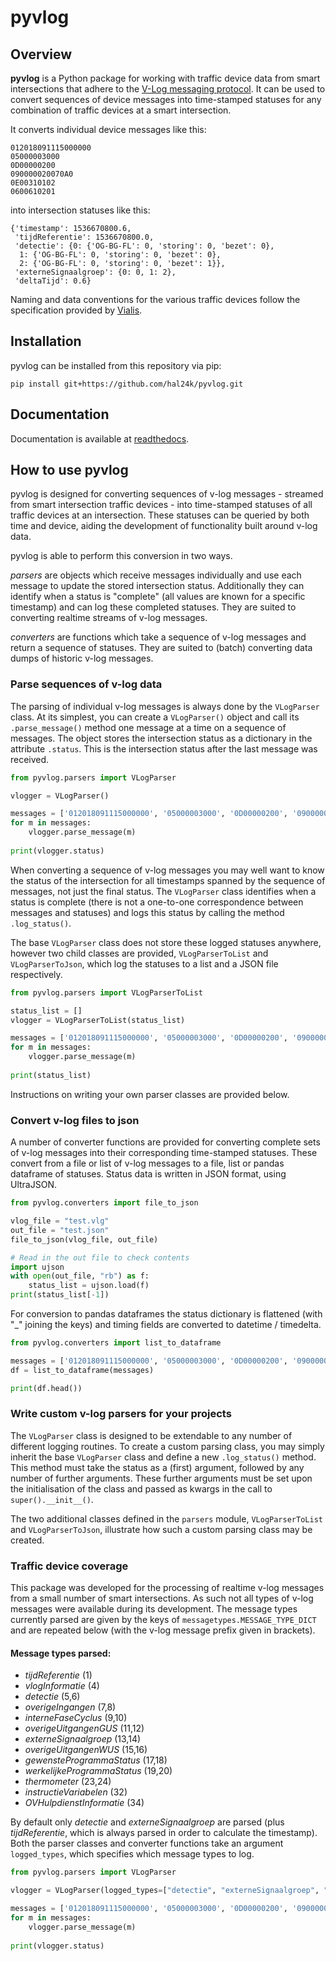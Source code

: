 # pyvlog

## Overview

**pyvlog** is a Python package for working with traffic device data from smart intersections that adhere to the [V-Log messaging protocol](http://www.v-log.nl/). It can be used to convert sequences of device messages into time-stamped statuses for any combination of traffic devices at a smart intersection.

It converts individual device messages like this:
```
012018091115000000
05000003000
0D00000200
090000020070A0
0E00310102
0600610201
```
into intersection statuses like this:
```
{'timestamp': 1536670800.6,
 'tijdReferentie': 1536670800.0,
 'detectie': {0: {'OG-BG-FL': 0, 'storing': 0, 'bezet': 0},
  1: {'OG-BG-FL': 0, 'storing': 0, 'bezet': 0},
  2: {'OG-BG-FL': 0, 'storing': 0, 'bezet': 1}},
 'externeSignaalgroep': {0: 0, 1: 2},
 'deltaTijd': 0.6}
```

Naming and data conventions for the various traffic devices follow the specification provided by [Vialis](https://www.ivera.nl/wp-content/uploads/2018/04/V-Log_protocol_en_definities_v3.01_WG_techniek_changes_highlighted.pdf).

## Installation

pyvlog can be installed from this repository via pip:

```
pip install git+https://github.com/hal24k/pyvlog.git
```

## Documentation

Documentation is available at [readthedocs](https://pyvlog.readthedocs.io/).

## How to use pyvlog

pyvlog is designed for converting sequences of v-log messages - streamed from smart intersection traffic devices - into time-stamped statuses of all traffic devices at an intersection. These statuses can be queried by both time and device, aiding the development of functionality built around v-log data.

pyvlog is able to perform this conversion in two ways.

_parsers_ are objects which receive messages individually and use each message to update the stored intersection status. Additionally they can identify when a status is "complete" (all values are known for a specific timestamp) and can log these completed statuses. They are suited to converting realtime streams of v-log messages.

_converters_ are functions which take a sequence of v-log messages and return a sequence of statuses. They are suited to (batch) converting data dumps of historic v-log messages.

### Parse sequences of v-log data

The parsing of individual v-log messages is always done by the `VLogParser` class. At its simplest, you can create a `VLogParser()` object and call its `.parse_message()` method one message at a time on a sequence of messages. The object stores the intersection status as a dictionary in the attribute `.status`. This is the intersection status after the last message was received.

```python
from pyvlog.parsers import VLogParser

vlogger = VLogParser()

messages = ['012018091115000000', '05000003000', '0D00000200', '090000020070A0', '0E00310102', '0600610201']
for m in messages:
    vlogger.parse_message(m)
    
print(vlogger.status)
```

When converting a sequence of v-log messages you may well want to know the status of the intersection for all timestamps spanned by the sequence of messages, not just the final status. The `VLogParser` class identifies when a status is complete (there is not a one-to-one correspondence between messages and statuses) and logs this status by calling the method `.log_status()`.

The base `VLogParser` class does not store these logged statuses anywhere, however two child classes are provided, `VLogParserToList` and `VLogParserToJson`, which log the statuses to a list and a JSON file respectively.

```python
from pyvlog.parsers import VLogParserToList

status_list = []
vlogger = VLogParserToList(status_list)

messages = ['012018091115000000', '05000003000', '0D00000200', '090000020070A0', '0E00310102', '0600610201']
for m in messages:
    vlogger.parse_message(m)
    
print(status_list)
```

Instructions on writing your own parser classes are provided below.

### Convert v-log files to json

A number of converter functions are provided for converting complete sets of v-log messages into their corresponding time-stamped statuses. These convert from a file or list of v-log messages to a file, list or pandas dataframe of statuses. Status data is written in JSON format, using UltraJSON.

```python
from pyvlog.converters import file_to_json

vlog_file = "test.vlg"
out_file = "test.json"
file_to_json(vlog_file, out_file)

# Read in the out file to check contents
import ujson
with open(out_file, "rb") as f:
    status_list = ujson.load(f)
print(status_list[-1])
```

For conversion to pandas dataframes the status dictionary is flattened (with "\_" joining the keys) and timing fields are converted to datetime / timedelta.

```python
from pyvlog.converters import list_to_dataframe

messages = ['012018091115000000', '05000003000', '0D00000200', '090000020070A0', '0E00310102', '0600610201']
df = list_to_dataframe(messages)

print(df.head())
```

### Write custom v-log parsers for your projects

The `VLogParser` class is designed to be extendable to any number of different logging routines. To create a custom parsing class, you may simply inherit the base `VLogParser` class and define a new `.log_status()` method. This method must take the status as a (first) argument, followed by any number of further arguments. These further arguments must be set upon the initialisation of the class and passed as kwargs in the call to `super().__init__()`.

The two additional classes defined in the `parsers` module, `VLogParserToList` and `VLogParserToJson`, illustrate how such a custom parsing class may be created.

### Traffic device coverage

This package was developed for the processing of realtime v-log messages from a small number of smart intersections. As such not all types of v-log messages were available during its development. The message types currently parsed are given by the keys of `messagetypes.MESSAGE_TYPE_DICT` and are repeated below (with the v-log message prefix given in brackets).

#### Message types parsed:
- _tijdReferentie_ (1)
- _vlogInformatie_ (4)
- _detectie_ (5,6)
- _overigeIngangen_ (7,8)
- _interneFaseCyclus_ (9,10)
- _overigeUitgangenGUS_ (11,12)
- _externeSignaalgroep_ (13,14)
- _overigeUitgangenWUS_ (15,16)
- _gewensteProgrammaStatus_ (17,18)
- _werkelijkeProgrammaStatus_ (19,20)
- _thermometer_ (23,24)
- _instructieVariabelen_ (32)
- _OVHulpdienstInformatie_ (34)

By default only _detectie_ and _externeSignaalgroep_ are parsed (plus _tijdReferentie_, which is always parsed in order to calculate the timestamp). Both the parser classes and converter functions take an argument `logged_types`, which specifies which message types to log.

```python
from pyvlog.parsers import VLogParser

vlogger = VLogParser(logged_types=["detectie", "externeSignaalgroep", "interneFaseCyclus"])

messages = ['012018091115000000', '05000003000', '0D00000200', '090000020070A0', '0E00310102', '0600610201']
for m in messages:
    vlogger.parse_message(m)
    
print(vlogger.status)
```

